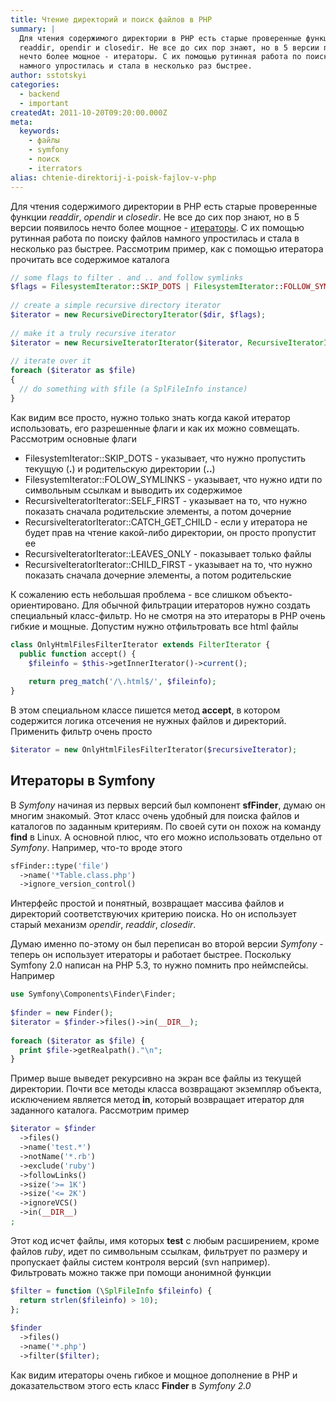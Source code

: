 ```yaml
---
title: Чтение директорий и поиск файлов в PHP
summary: |
  Для чтения содержимого директории в PHP есть старые проверенные функции
  readdir, opendir и closedir. Не все до сих пор знают, но в 5 версии появилось
  нечто более мощное - итераторы. С их помощью рутинная работа по поиску файлов
  намного упростилась и стала в несколько раз быстрее.
author: sstotskyi
categories:
  - backend
  - important
createdAt: 2011-10-20T09:20:00.000Z
meta:
  keywords:
    - файлы
    - symfony
    - поиск
    - iterrators
alias: chtenie-direktorij-i-poisk-fajlov-v-php
---
```


Для чтения содержимого директории в PHP есть старые проверенные функции _readdir_, _opendir_ и _closedir_. Не все до сих пор знают, но в 5 версии появилось нечто более мощное - [итераторы](http://www.php.net/manual/en/spl.iterators.php). С их помощью рутинная работа по поиску файлов намного упростилась и стала в несколько раз быстрее. Рассмотрим пример, как с помощью итератора прочитать все содержимое каталога

```php
// some flags to filter . and .. and follow symlinks
$flags = FilesystemIterator::SKIP_DOTS | FilesystemIterator::FOLLOW_SYMLINKS;
 
// create a simple recursive directory iterator
$iterator = new RecursiveDirectoryIterator($dir, $flags);
 
// make it a truly recursive iterator
$iterator = new RecursiveIteratorIterator($iterator, RecursiveIteratorIterator::SELF_FIRST, RecursiveIteratorIterator::CATCH_GET_CHILD);
 
// iterate over it
foreach ($iterator as $file)
{
  // do something with $file (a SplFileInfo instance)
}
```

Как видим все просто, нужно только знать когда какой итератор использовать, его разрешенные флаги и как их можно совмещать. Рассмотрим основные флаги

*   FilesystemIterator::SKIP\_DOTS - указывает, что нужно пропустить текущую (**.**) и родительскую директории (**..**)
*   FilesystemIterator::FOLOW\_SYMLINKS - указывает, что нужно идти по символьным ссылкам и выводить их содержимое
*   RecursiveIteratorIterator::SELF\_FIRST - указывает на то, что нужно показать сначала родительские элементы, а потом дочерние
*   RecursiveIteratorIterator::CATCH\_GET\_CHILD - если у итератора не будет прав на чтение какой-либо директории, он просто пропустит ее
*   RecursiveIteratorIterator::LEAVES\_ONLY - показывает только файлы
*   RecursiveIteratorIterator::CHILD\_FIRST - указывает на то, что нужно показать сначала дочерние элементы, а потом родительские

К сожалению есть небольшая проблема - все слишком объекто-ориентировано. Для обычной фильтрации итераторов нужно создать специальный класс-фильтр. Но не смотря на это итераторы в PHP очень гибкие и мощные. Допустим нужно отфильтровать все html файлы

```php
class OnlyHtmlFilesFilterIterator extends FilterIterator {
  public function accept() {
    $fileinfo = $this->getInnerIterator()->current();
 
    return preg_match('/\.html$/', $fileinfo);
}
```

В этом специальном классе пишется метод **accept**, в котором содержится логика отсечения не нужных файлов и директорий. Применить фильтр очень просто

```php
$iterator = new OnlyHtmlFilesFilterIterator($recursiveIterator);
```

## Итераторы в Symfony

В _Symfony_ начиная из первых версий был компонент **sfFinder**, думаю он многим знакомый. Этот класс очень удобный для поиска файлов и каталогов по заданным критериям. По своей сути он похож на команду **find** в Linux. А основной плюс, что его можно использовать отдельно от _Symfony_. Например, что-то вроде этого

```php
sfFinder::type('file') 
  ->name('*Table.class.php')
  ->ignore_version_control()
```

Интерфейс простой и понятный, возвращает массива файлов и директорий соответствуючих критерию поиска. Но он использует старый механизм _opendir_, _readdir_, _closedir_.

Думаю именно по-этому он был переписан во второй версии _Symfony_ - теперь он использует итераторы и работает быстрее. Поскольку Symfony 2.0 написан на PHP 5.3, то нужно помнить про неймспейсы. Например

```php
use Symfony\Components\Finder\Finder;
 
$finder = new Finder();
$iterator = $finder->files()->in(__DIR__);
 
foreach ($iterator as $file) {
  print $file->getRealpath()."\n";
}
```

Пример выше выведет рекурсивно на экран все файлы из текущей директории. Почти все методы класса возвращают экземпляр объекта, исключением является метод **in**, который возвращает итератор для заданного каталога. Рассмотрим пример

```php
$iterator = $finder
  ->files()
  ->name('test.*')
  ->notName('*.rb')
  ->exclude('ruby')
  ->followLinks()
  ->size('>= 1K')
  ->size('<= 2K')
  ->ignoreVCS()
  ->in(__DIR__)
;
```

Этот код исчет файлы, имя которых **test** с любым расширением, кроме файлов _ruby_, идет по символьным ссылкам, фильтрует по размеру и пропускает файлы систем контроля версий (svn например). Фильтровать можно также при помощи анонимной функции

```php
$filter = function (\SplFileInfo $fileinfo) {
  return strlen($fileinfo) > 10);
};
 
$finder
  ->files()
  ->name('*.php')
  ->filter($filter);
```

Как видим итераторы очень гибкое и мощное дополнение в PHP и доказательством этого есть класс **Finder** в _Symfony 2.0_